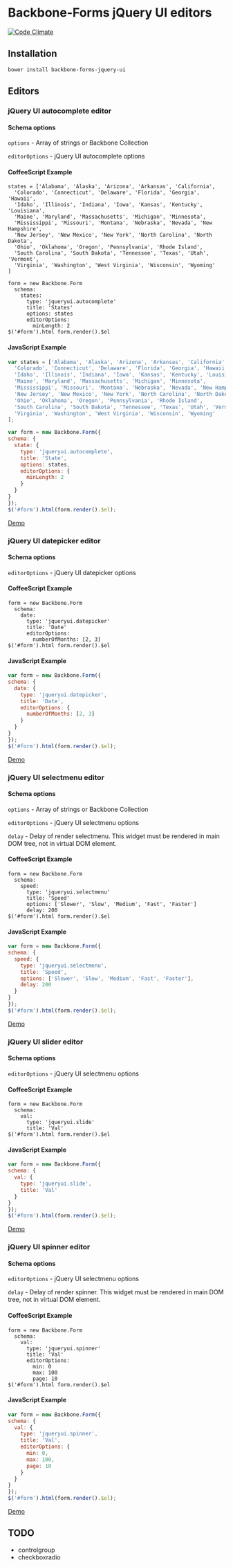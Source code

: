 # Backbone-Forms jQuery UI editors

[![Code Climate](https://codeclimate.com/github/tomi77/backbone-forms-jquery-ui/badges/gpa.svg)](https://codeclimate.com/github/tomi77/backbone-forms-jquery-ui)

## Installation

~~~bash
bower install backbone-forms-jquery-ui
~~~

## Editors

### jQuery UI autocomplete editor

#### Schema options

`options` - Array of strings or Backbone Collection

`editorOptions` - jQuery UI autocomplete options

#### CoffeeScript Example

~~~coffee-script
states = ['Alabama', 'Alaska', 'Arizona', 'Arkansas', 'California',
  'Colorado', 'Connecticut', 'Delaware', 'Florida', 'Georgia', 'Hawaii',
  'Idaho', 'Illinois', 'Indiana', 'Iowa', 'Kansas', 'Kentucky', 'Louisiana',
  'Maine', 'Maryland', 'Massachusetts', 'Michigan', 'Minnesota',
  'Mississippi', 'Missouri', 'Montana', 'Nebraska', 'Nevada', 'New Hampshire',
  'New Jersey', 'New Mexico', 'New York', 'North Carolina', 'North Dakota',
  'Ohio', 'Oklahoma', 'Oregon', 'Pennsylvania', 'Rhode Island',
  'South Carolina', 'South Dakota', 'Tennessee', 'Texas', 'Utah', 'Vermont',
  'Virginia', 'Washington', 'West Virginia', 'Wisconsin', 'Wyoming'
]

form = new Backbone.Form
  schema:
    states:
      type: 'jqueryui.autocomplete'
      title: 'States'
      options: states
      editorOptions:
        minLength: 2
$('#form').html form.render().$el
~~~

#### JavaScript Example

~~~js
var states = ['Alabama', 'Alaska', 'Arizona', 'Arkansas', 'California',
  'Colorado', 'Connecticut', 'Delaware', 'Florida', 'Georgia', 'Hawaii',
  'Idaho', 'Illinois', 'Indiana', 'Iowa', 'Kansas', 'Kentucky', 'Louisiana',
  'Maine', 'Maryland', 'Massachusetts', 'Michigan', 'Minnesota',
  'Mississippi', 'Missouri', 'Montana', 'Nebraska', 'Nevada', 'New Hampshire',
  'New Jersey', 'New Mexico', 'New York', 'North Carolina', 'North Dakota',
  'Ohio', 'Oklahoma', 'Oregon', 'Pennsylvania', 'Rhode Island',
  'South Carolina', 'South Dakota', 'Tennessee', 'Texas', 'Utah', 'Vermont',
  'Virginia', 'Washington', 'West Virginia', 'Wisconsin', 'Wyoming'
];

var form = new Backbone.Form({
schema: {
  state: {
    type: 'jqueryui.autocomplete',
    title: 'State',
    options: states,
    editorOptions: {
      minLength: 2
    }
  }
}
});
$('#form').html(form.render().$el);
~~~

[Demo](https://tomi77.github.io/backbone-forms-jquery-ui/autocomplete.html)

### jQuery UI datepicker editor

#### Schema options

`editorOptions` - jQuery UI datepicker options

#### CoffeeScript Example

~~~coffee-script
form = new Backbone.Form
  schema:
    date:
      type: 'jqueryui.datepicker'
      title: 'Date'
      editorOptions:
        numberOfMonths: [2, 3]
$('#form').html form.render().$el
~~~

#### JavaScript Example

~~~js
var form = new Backbone.Form({
schema: {
  date: {
    type: 'jqueryui.datepicker',
    title: 'Date',
    editorOptions: {
      numberOfMonths: [2, 3]
    }
  }
}
});
$('#form').html(form.render().$el);
~~~

[Demo](https://tomi77.github.io/backbone-forms-jquery-ui/datepicker.html)

### jQuery UI selectmenu editor

#### Schema options

`options` - Array of strings or Backbone Collection

`editorOptions` - jQuery UI selectmenu options

`delay` - Delay of render selectmenu. This widget must be rendered in main DOM tree, not in virtual DOM element.

#### CoffeeScript Example

~~~coffee-script
form = new Backbone.Form
  schema:
    speed:
      type: 'jqueryui.selectmenu'
      title: 'Speed'
      options: ['Slower', 'Slow', 'Medium', 'Fast', 'Faster']
      delay: 200
$('#form').html form.render().$el
~~~

#### JavaScript Example

~~~js
var form = new Backbone.Form({
schema: {
  speed: {
    type: 'jqueryui.selectmenu',
    title: 'Speed',
    options: ['Slower', 'Slow', 'Medium', 'Fast', 'Faster'],
    delay: 200
  }
}
});
$('#form').html(form.render().$el);
~~~

[Demo](https://tomi77.github.io/backbone-forms-jquery-ui/selectmenu.html)

### jQuery UI slider editor

#### Schema options

`editorOptions` - jQuery UI selectmenu options

#### CoffeeScript Example

~~~coffee-script
form = new Backbone.Form
  schema:
    val:
      type: 'jqueryui.slide'
      title: 'Val'
$('#form').html form.render().$el
~~~

#### JavaScript Example

~~~js
var form = new Backbone.Form({
schema: {
  val: {
    type: 'jqueryui.slide',
    title: 'Val'
  }
}
});
$('#form').html(form.render().$el);
~~~

[Demo](https://tomi77.github.io/backbone-forms-jquery-ui/slider.html)

### jQuery UI spinner editor

#### Schema options

`editorOptions` - jQuery UI selectmenu options

`delay` - Delay of render spinner. This widget must be rendered in main DOM tree, not in virtual DOM element.

#### CoffeeScript Example

~~~coffee-script
form = new Backbone.Form
  schema:
    val:
      type: 'jqueryui.spinner'
      title: 'Val'
      editorOptions:
        min: 0
        max: 100
        page: 10
$('#form').html form.render().$el
~~~

#### JavaScript Example

~~~js
var form = new Backbone.Form({
schema: {
  val: {
    type: 'jqueryui.spinner',
    title: 'Val',
    editorOptions: {
      min: 0,
      max: 100,
      page: 10
    }
  }
}
});
$('#form').html(form.render().$el);
~~~

[Demo](https://tomi77.github.io/backbone-forms-jquery-ui/spinner.html)

## TODO

* controlgroup
* checkboxradio
